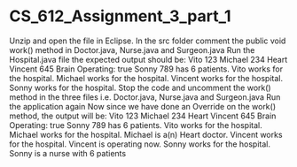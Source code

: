 # CS_612_Assignment_3_part_1
Unzip and open the file in Eclipse.
In the src folder comment the public void work() method in Doctor.java, Nurse.java and Surgeon.java
Run the Hospital.java file
the expected output should be:
Vito 123
Michael 234 Heart
Vincent 645 Brain Operating: true
Sonny 789 has 6 patients.
Vito works for the hospital.
Michael works for the hospital.
Vincent works for the hospital.
Sonny works for the hospital.
Stop the code and uncomment the work() method in the three files i.e. Doctor.java, Nurse.java and Surgeon.java
Run the application again
Now since we have done an Override on the work() method, the output will be:
Vito 123
Michael 234 Heart
Vincent 645 Brain Operating: true
Sonny 789 has 6 patients.
Vito works for the hospital.
Michael works for the hospital. Michael is a(n) Heart doctor.
Vincent works for the hospital. Vincent is operating now.
Sonny works for the hospital. Sonny is a nurse with 6 patients

